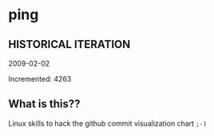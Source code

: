 # ping

## HISTORICAL ITERATION
2009-02-02

Incremented: 4263

## What is this?? 
Linux skills to hack the github commit visualization chart `;-)`
